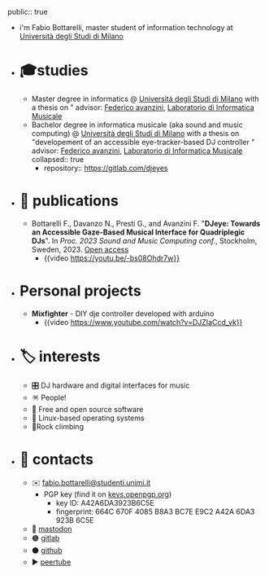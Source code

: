 public:: true

- i'm Fabio Bottarelli, master student of information technology at [Università degli Studi di Milano](https://www.unimi.it)
- # 🎓studies
	- Master degree in informatics @  [Università degli Studi di Milano](https://www.unimi.it) with a thesis on " advisor: [Federico avanzini](https://avanzini.di.unimi.it/), [Laboratorio di Informatica Musicale](https://www.lim.di.unimi.it/)
	- Bachelor degree in informatica musicale (aka sound and music computing) @ [Università degli Studi di Milano](https://www.unimi.it) with a thesis on "developement of an accessible eye-tracker-based DJ controller " advisor: [Federico avanzini](https://avanzini.di.unimi.it/), [Laboratorio di Informatica Musicale](https://www.lim.di.unimi.it/)
	  collapsed:: true
		- repository:: https://gitlab.com/djeyes
- # 📜 publications
	- Bottarelli F., Davanzo N., Presti G., and Avanzini F. "**DJeye: Towards an Accessible Gaze-Based Musical Interface for Quadriplegic DJs**". In *Proc. 2023 Sound and Music Computing conf.*, Stockholm, Sweden, 2023. [Open access](https://hdl.handle.net/2434/1023536)
		- {{video https://youtu.be/-bs08Ohdr7w}}
- # Personal projects
	- **Mixfighter** - DIY dje controller developed with arduino
		- {{video https://www.youtube.com/watch?v=DJZIaCcd_vk}}
- # 🏷 interests
	- 🎛 DJ hardware and digital interfaces for music
	- 🪅 People!
	- 💾 Free and open source software
	- 🐧 Linux-based operating systems
	- 🧗Rock climbing
- # 📨 contacts
	- ✉️ [fabio.bottarelli@studenti.unimi.it](mailto:fabio.bottarelli@studenti.unimi.it)
		- PGP key (find it on [keys.openpgp.org](https://keys.openpgp.org/))
			- key ID: A42A6DA3923B6C5E
			- fingerprint: 664C 670F 4085 B8A3 BC7E E9C2 A42A 6DA3 923B 6C5E
	- 🐘 <a rel="me" href="https://mastodon.social/@olbotta">mastodon</a>
	- 🟠 [gitlab](https://gitlab.com/olbotta)
	- ⚫ [github](https://github.com/olbotta)
	- ▶️ [peertube](https://peertube.uno/c/olbottavideos/videos)